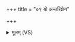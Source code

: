 +++
title = "०९ यो अन्तरिक्षेण"

+++
<details><summary>मूलम् (VS)</summary>

यो अ॒न्तरि॑क्षेण॒ पत॑ति॒ दिवं॒ यश्चा॑ति॒सर्प॑ति। भूमिं॒ यो मन्य॑ते ना॒थं तं पि॑शा॒चं प्र द॑र्शय ॥
</details>